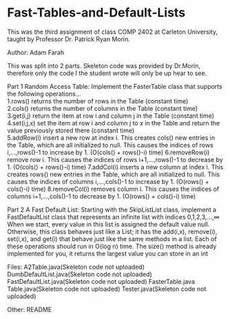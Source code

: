 # Fast-Tables-and-Default-Lists
This was the third assignment of class COMP 2402 at Carleton University, taught by Professor Dr. Patrick Ryan Morin.

Author: Adam Farah

This was split into 2 parts. Skeleton code was provided by Dr.Morin, therefore only the code I the student wrote will only be up hear to see.

Part 1 Random Access Table: 
        Implement the FasterTable class that supports the following operations...       
        1.rows() returns the number of rows in the Table (constant time)        
        2.cols() returns the number of columns in the Table (constant time)        
        3.get(i,j) return the item at row i and column j in the Table (constant time)        
        4.set(i,j,x) set the item at row i and column j to x in the Table and return the value previously stored there (constant time)   
        5.addRow(i) insert a new row at index i. This creates cols() new entries in the Table, 
          which are all initialized to null. This causes the indices of rows i,…,rows()-1 to increase by 1. 
          (O(cols() + rows()-i) time)
        6.removeRow(i) remove row i. This causes the indices of rows i+1,…,rows()-1 to decrease by 1. (O(cols() + rows()-i) time)
        7.addCol(i) inserts a new column at index i. This creates rows() new entries in the Table, which are all initialized to null. 
          This causes the indices of columns i,…,cols()-1 to increase by 1. (O(rows() + cols()-i) time)
        8.removeCol(i) removes column i. This causes the indices of columns i+1,…,cols()-1 to decrease by 1. (O(rows() + cols()-i) time)

Part 2 A Fast Default List:
  Starting with the SkipListList class, implement a FastDefaultList class that represents an infinite list with indices 0,1,2,3,…,∞ 
  When we start, every value in this list is assigned the default value null. Otherwise, this class behaves just like a List; 
  it has the add(i,x), remove(i), set(i,x), and get(i) that behave just like the same methods in a list. 
  Each of these operations should run in O(log n) time. The size() method is already implemented for you, 
  it returns the largest value you can store in an int
       


Files:
  A2Table.java(Skeleton code not uploaded)
  DumbDefaultList.java(Skeleton code not uploaded)
  FastDefaultList.java(Skeleton code not uploaded)
  FasterTable.java
  Table.java(Skeleton code not uploaded)
  Tester.java(Skeleton code not uploaded)

Other: README
